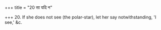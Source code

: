 +++
title = "20 सा यदि न"

+++
20. If she does not see (the polar-star), let her say notwithstanding, 'I see,' &c.
